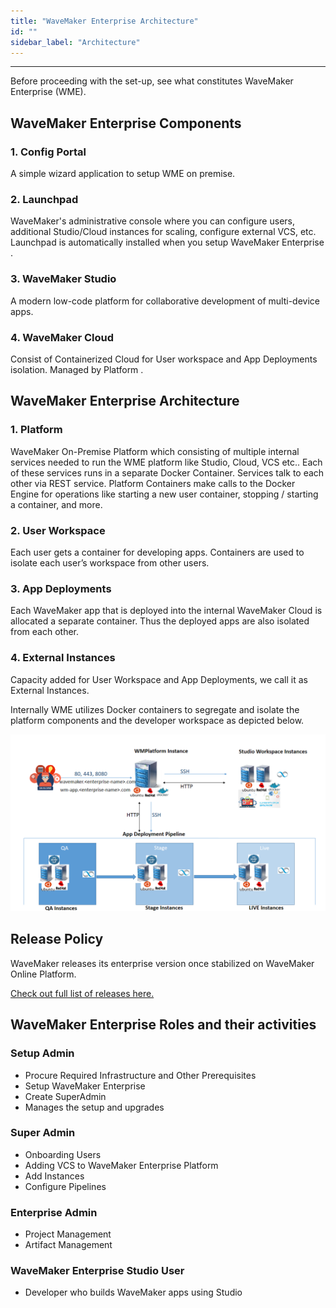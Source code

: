 ```yaml
---
title: "WaveMaker Enterprise Architecture"
id: ""
sidebar_label: "Architecture"
---
```

---

Before proceeding with the set-up, see what constitutes WaveMaker Enterprise (WME).

## WaveMaker Enterprise Components

### 1. Config Portal

A simple wizard application to setup WME on premise.

### 2. Launchpad

WaveMaker's administrative console where you can configure users, additional Studio/Cloud instances for scaling, configure external VCS, etc. Launchpad is automatically installed when you setup WaveMaker Enterprise .

### 3. WaveMaker Studio

A modern low-code platform for collaborative development of multi-device apps.

### 4. WaveMaker Cloud

Consist of Containerized Cloud for User workspace and App Deployments isolation. Managed by Platform .

## WaveMaker Enterprise Architecture

### 1. Platform

WaveMaker On-Premise Platform which consisting of multiple internal services needed to run the WME platform like Studio, Cloud, VCS etc.. Each of these services runs in a separate Docker Container. Services talk to each other via REST service. Platform Containers make calls to the Docker Engine for operations like starting a new user container, stopping / starting a container, and more.

### 2. User Workspace

Each user gets a container for developing apps. Containers are used to isolate each user’s workspace from other users.

### 3. App Deployments

Each WaveMaker app that is deployed into the internal WaveMaker Cloud is allocated a separate container. Thus the deployed apps are also isolated from each other.

### 4. External Instances

Capacity added for User Workspace and App Deployments, we call it as External Instances.

Internally WME utilizes Docker containers to segregate and isolate the platform components and the developer workspace as depicted below.

[![platform architecture](/learn/assets/wme-setup/platform-architecture.png)](/learn/assets/wme-setup/platform-architecture.png)

## Release Policy

WaveMaker releases its enterprise version once stabilized on WaveMaker Online Platform.

[Check out full list of releases here.](/learn/wavemaker-release-notes#current-release-details)

## WaveMaker Enterprise Roles and their activities

### Setup Admin

- Procure Required Infrastructure and Other Prerequisites
- Setup WaveMaker Enterprise
- Create SuperAdmin
- Manages the setup and upgrades

### Super Admin

- Onboarding Users
- Adding VCS to WaveMaker Enterprise Platform
- Add Instances
- Configure Pipelines

### Enterprise Admin

- Project Management
- Artifact Management

### WaveMaker Enterprise Studio User

- Developer who builds WaveMaker apps using Studio
